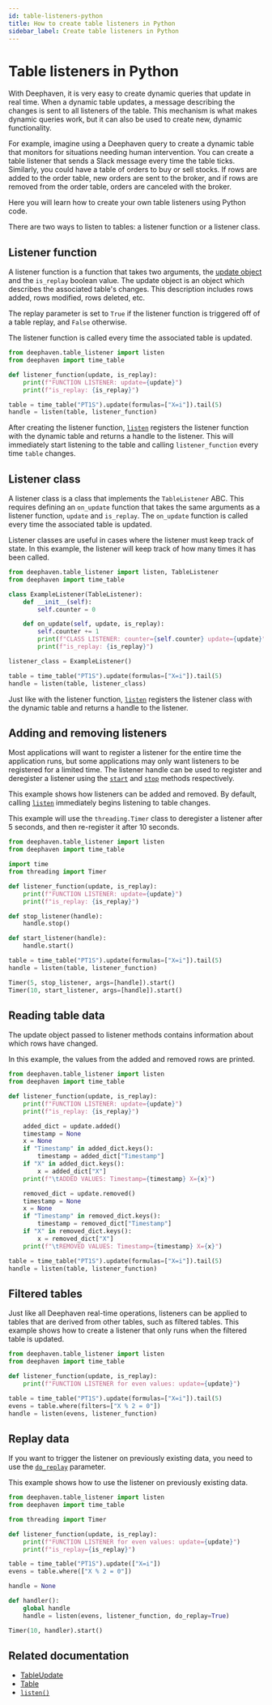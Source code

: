 ```yaml
---
id: table-listeners-python
title: How to create table listeners in Python
sidebar_label: Create table listeners in Python
---
```


# Table listeners in Python

With Deephaven, it is very easy to create dynamic queries that update in real time. When a dynamic table updates, a message describing the changes is sent to all listeners of the table. This mechanism is what makes dynamic queries work, but it can also be used to create new, dynamic functionality.

For example, imagine using a Deephaven query to create a dynamic table that monitors for situations needing human intervention. You can create a table listener that sends a Slack message every time the table ticks. Similarly, you could have a table of orders to buy or sell stocks. If rows are added to the order table, new orders are sent to the broker, and if rows are removed from the order table, orders are canceled with the broker.

Here you will learn how to create your own table listeners using Python code.

<!--
:::note

Python listeners can be significantly slower than Groovy or Java listeners. If your listener will be processing large amounts of data, consider using Groovy or Java.

:::-->

There are two ways to listen to tables: a listener function or a listener class.

## Listener function

A listener function is a function that takes two arguments, the [update object](https://deephaven.io/core/pydoc/code/deephaven.table_listener.html?#deephaven.table_listener.TableUpdate) and the `is_replay` boolean value. The update object is an object which describes the associated table's changes. This description includes rows added, rows modified, rows deleted, etc.

The replay parameter is set to `True` if the listener function is triggered off of a table replay, and `False` otherwise.

The listener function is called every time the associated table is updated.

```python order=null reset
from deephaven.table_listener import listen
from deephaven import time_table

def listener_function(update, is_replay):
    print(f"FUNCTION LISTENER: update={update}")
    print(f"is_replay: {is_replay}")

table = time_table("PT1S").update(formulas=["X=i"]).tail(5)
handle = listen(table, listener_function)
```

After creating the listener function, [`listen`](https://deephaven.io/core/pydoc/code/deephaven.table_listener.html?#deephaven.table_listener.listen) registers the listener function with the dynamic table and returns a handle to the listener. This will immediately start listening to the table and calling `listener_function` every time `table` changes.

## Listener class

A listener class is a class that implements the `TableListener` ABC. This requires defining an `on_update` function that takes the same arguments as a listener function, `update` and `is_replay`. The `on_update` function is called every time the associated table is updated.

Listener classes are useful in cases where the listener must keep track of state. In this example, the listener will keep track of how many times it has been called.

```python order=null reset
from deephaven.table_listener import listen, TableListener
from deephaven import time_table

class ExampleListener(TableListener):
    def __init__(self):
        self.counter = 0

    def on_update(self, update, is_replay):
        self.counter += 1
        print(f"CLASS LISTENER: counter={self.counter} update={update}")
        print(f"is_replay: {is_replay}")

listener_class = ExampleListener()

table = time_table("PT1S").update(formulas=["X=i"]).tail(5)
handle = listen(table, listener_class)
```

Just like with the listener function, [`listen`](https://deephaven.io/core/pydoc/code/deephaven.table_listener.html?#deephaven.table_listener.listen) registers the listener class with the dynamic table and returns a handle to the listener.

## Adding and removing listeners

Most applications will want to register a listener for the entire time the application runs, but some applications may only want listeners to be registered for a limited time. The listener handle can be used to register and deregister a listener using the [`start`](https://deephaven.io/core/pydoc/code/deephaven.table_listener.html?#deephaven.table_listener.TableListenerHandle.start) and [`stop`](https://deephaven.io/core/pydoc/code/deephaven.table_listener.html?#deephaven.table_listener.TableListenerHandle.stop) methods respectively.

This example shows how listeners can be added and removed. By default, calling [`listen`](https://deephaven.io/core/pydoc/code/deephaven.table_listener.html?#deephaven.table_listener.listen) immediately begins listening to table changes.

This example will use the `threading.Timer` class to deregister a listener after 5 seconds, and then re-register it after 10 seconds.

```python order=null reset
from deephaven.table_listener import listen
from deephaven import time_table

import time
from threading import Timer

def listener_function(update, is_replay):
    print(f"FUNCTION LISTENER: update={update}")
    print(f"is_replay: {is_replay}")

def stop_listener(handle):
    handle.stop()

def start_listener(handle):
    handle.start()

table = time_table("PT1S").update(formulas=["X=i"]).tail(5)
handle = listen(table, listener_function)

Timer(5, stop_listener, args=[handle]).start()
Timer(10, start_listener, args=[handle]).start()
```

## Reading table data

The update object passed to listener methods contains information about which rows have changed.

In this example, the values from the added and removed rows are printed.

```python order=null reset
from deephaven.table_listener import listen
from deephaven import time_table

def listener_function(update, is_replay):
    print(f"FUNCTION LISTENER: update={update}")
    print(f"is_replay: {is_replay}")

    added_dict = update.added()
    timestamp = None
    x = None
    if "Timestamp" in added_dict.keys():
        timestamp = added_dict["Timestamp"]
    if "X" in added_dict.keys():
        x = added_dict["X"]
    print(f"\tADDED VALUES: Timestamp={timestamp} X={x}")

    removed_dict = update.removed()
    timestamp = None
    x = None
    if "Timestamp" in removed_dict.keys():
        timestamp = removed_dict["Timestamp"]
    if "X" in removed_dict.keys():
        x = removed_dict["X"]
    print(f"\tREMOVED VALUES: Timestamp={timestamp} X={x}")

table = time_table("PT1S").update(formulas=["X=i"]).tail(5)
handle = listen(table, listener_function)
```

<!-- TODO LiveTableMonitor Locks aren't documented for community, is that an enterprise only thing? This may require some help to figure out-->
<!-- TODO: Figure out table listeners in Groovy. The enterprise docs aren't copy-paste friendly-->

## Filtered tables

Just like all Deephaven real-time operations, listeners can be applied to tables that are derived from other tables, such as filtered tables. This example shows how to create a listener that only runs when the filtered table is updated.

```python order=null reset
from deephaven.table_listener import listen
from deephaven import time_table

def listener_function(update, is_replay):
    print(f"FUNCTION LISTENER for even values: update={update}")

table = time_table("PT1S").update(formulas=["X=i"]).tail(5)
evens = table.where(filters=["X % 2 = 0"])
handle = listen(evens, listener_function)
```

## Replay data

If you want to trigger the listener on previously existing data, you need to use the [`do_replay`](https://deephaven.io/core/pydoc/code/deephaven.table_listener.html?#deephaven.table_listener.listen) parameter.

This example shows how to use the listener on previously existing data.

```python order=null reset
from deephaven.table_listener import listen
from deephaven import time_table

from threading import Timer

def listener_function(update, is_replay):
    print(f"FUNCTION LISTENER for even values: update={update}")
    print(f"is_replay={is_replay}")

table = time_table("PT1S").update(["X=i"])
evens = table.where(["X % 2 = 0"])

handle = None

def handler():
    global handle
    handle = listen(evens, listener_function, do_replay=True)

Timer(10, handler).start()
```

## Related documentation

- [TableUpdate](https://deephaven.io/core/pydoc/code/deephaven.table_listener.html?#deephaven.table_listener.TableUpdate)
- [Table](https://deephaven.io/core/javadoc/io/deephaven/engine/table/Table.html)
- [`listen()`](https://deephaven.io/core/pydoc/code/deephaven.table_listener.html?#deephaven.table_listener.listen)
